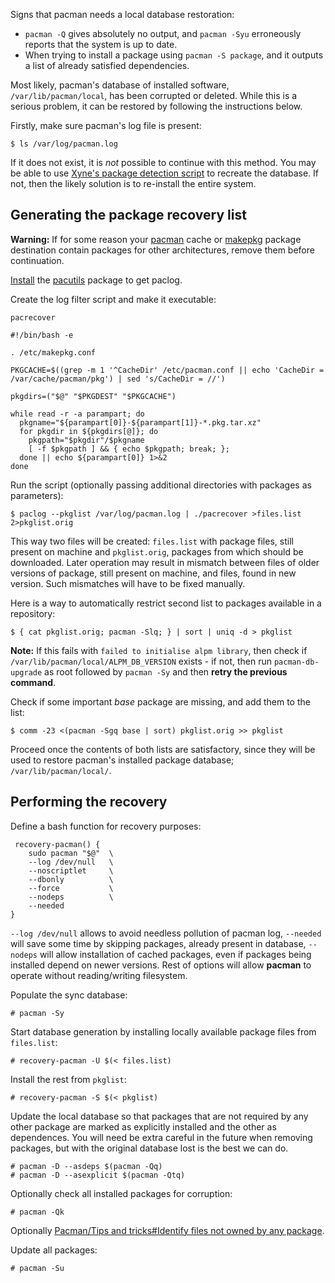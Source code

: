 Signs that pacman needs a local database restoration:

*   `pacman -Q` gives absolutely no output, and `pacman -Syu` erroneously reports that the system is up to date.
*   When trying to install a package using `pacman -S package`, and it outputs a list of already satisfied dependencies.

Most likely, pacman's database of installed software, `/var/lib/pacman/local`, has been corrupted or deleted. While this is a serious problem, it can be restored by following the instructions below.

Firstly, make sure pacman's log file is present:

```
$ ls /var/log/pacman.log

```

If it does not exist, it is *not* possible to continue with this method. You may be able to use [Xyne's package detection script](https://bbs.archlinux.org/viewtopic.php?pid=670876) to recreate the database. If not, then the likely solution is to re-install the entire system.

## Generating the package recovery list

**Warning:** If for some reason your [pacman](/index.php/Pacman "Pacman") cache or [makepkg](/index.php/Makepkg "Makepkg") package destination contain packages for other architectures, remove them before continuation.

[Install](/index.php/Install "Install") the [pacutils](https://www.archlinux.org/packages/?name=pacutils) package to get paclog.

Create the log filter script and make it executable:

 `pacrecover` 
```
#!/bin/bash -e

. /etc/makepkg.conf

PKGCACHE=$((grep -m 1 '^CacheDir' /etc/pacman.conf || echo 'CacheDir = /var/cache/pacman/pkg') | sed 's/CacheDir = //')

pkgdirs=("$@" "$PKGDEST" "$PKGCACHE")

while read -r -a parampart; do
  pkgname="${parampart[0]}-${parampart[1]}-*.pkg.tar.xz"
  for pkgdir in ${pkgdirs[@]}; do
    pkgpath="$pkgdir"/$pkgname
    [ -f $pkgpath ] && { echo $pkgpath; break; };
  done || echo ${parampart[0]} 1>&2
done

```

Run the script (optionally passing additional directories with packages as parameters):

```
$ paclog --pkglist /var/log/pacman.log | ./pacrecover >files.list 2>pkglist.orig

```

This way two files will be created: `files.list` with package files, still present on machine and `pkglist.orig`, packages from which should be downloaded. Later operation may result in mismatch between files of older versions of package, still present on machine, and files, found in new version. Such mismatches will have to be fixed manually.

Here is a way to automatically restrict second list to packages available in a repository:

```
$ { cat pkglist.orig; pacman -Slq; } | sort | uniq -d > pkglist

```

**Note:** If this fails with `failed to initialise alpm library`, then check if `/var/lib/pacman/local/ALPM_DB_VERSION` exists - if not, then run `pacman-db-upgrade` as root followed by `pacman -Sy` and then **retry the previous command**.

Check if some important *base* package are missing, and add them to the list:

```
$ comm -23 <(pacman -Sgq base | sort) pkglist.orig >> pkglist

```

Proceed once the contents of both lists are satisfactory, since they will be used to restore pacman's installed package database; `/var/lib/pacman/local/`.

## Performing the recovery

Define a bash function for recovery purposes:

```
 recovery-pacman() {
    sudo pacman "$@"  \
    --log /dev/null   \
    --noscriptlet     \
    --dbonly          \
    --force           \
    --nodeps          \
    --needed
}

```

`--log /dev/null` allows to avoid needless pollution of pacman log, `--needed` will save some time by skipping packages, already present in database, `--nodeps` will allow installation of cached packages, even if packages being installed depend on newer versions. Rest of options will allow **pacman** to operate without reading/writing filesystem.

Populate the sync database:

```
# pacman -Sy

```

Start database generation by installing locally available package files from `files.list`:

```
# recovery-pacman -U $(< files.list)

```

Install the rest from `pkglist`:

```
# recovery-pacman -S $(< pkglist)

```

Update the local database so that packages that are not required by any other package are marked as explicitly installed and the other as dependences. You will need be extra careful in the future when removing packages, but with the original database lost is the best we can do.

```
# pacman -D --asdeps $(pacman -Qq)
# pacman -D --asexplicit $(pacman -Qtq)

```

Optionally check all installed packages for corruption:

```
# pacman -Qk

```

Optionally [Pacman/Tips and tricks#Identify files not owned by any package](/index.php/Pacman/Tips_and_tricks#Identify_files_not_owned_by_any_package "Pacman/Tips and tricks").

Update all packages:

```
# pacman -Su

```
